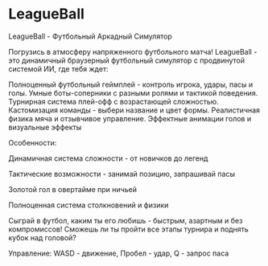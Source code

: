# LeagueBall
LeagueBall - Футбольный Аркадный Симулятор

Погрузись в атмосферу напряженного футбольного матча! LeagueBall - это динамичный браузерный футбольный симулятор с продвинутой системой ИИ, где тебя ждет:


Полноценный футбольный геймплей - контроль игрока, удары, пасы и голы. Умные боты-соперники с разными ролями и тактикой поведения. Турнирная система плей-офф с возрастающей сложностью. Кастомизация команды - выбери название и цвет формы. Реалистичная физика мяча и отзывчивое управление. Эффектные анимации голов и визуальные эффекты

Особенности:

Динамичная система сложности - от новичков до легенд

Тактические возможности - занимай позицию, запрашивай пасы

Золотой гол в овертайме при ничьей

Полноценная система столкновений и физики

Сыграй в футбол, каким ты его любишь - быстрым, азартным и без компромиссов! Сможешь ли ты пройти все этапы турнира и поднять кубок над головой?

Управление: WASD - движение, Пробел - удар, Q - запрос паса
